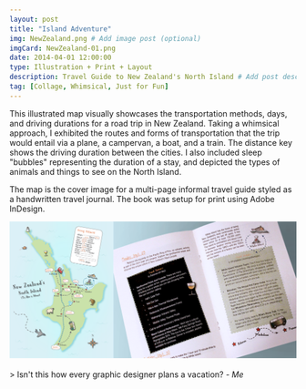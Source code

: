 ```yaml
---
layout: post
title: "Island Adventure"
img: NewZealand.png # Add image post (optional)
imgCard: NewZealand-01.png 
date: 2014-04-01 12:00:00 
type: Illustration + Print + Layout
description: Travel Guide to New Zealand's North Island # Add post description (optional)
tag: [Collage, Whimsical, Just for Fun]
---
```

This illustrated map visually showcases the transportation methods, days, and driving durations for a road trip in New Zealand. Taking a whimsical approach, I exhibited the routes and forms of transportation that the trip would entail via a plane, a campervan, a boat, and a train. The distance key shows the driving duration between the cities. I also included sleep "bubbles" representing the duration of a stay, and depicted the types of animals and things to see on the North Island.  

The map is the cover image for a multi-page informal travel guide styled as a handwritten travel journal.  The book was setup for print using Adobe InDesign.  

<div class="post_image_addl">
    <img src="/assets/img/NewZealand-Book.png" alt="Image of New Zealand Map Illustration and Sample Book Page">
</div>

<br/>
> Isn't this how every graphic designer plans a vacation? <cite>- Me</cite>